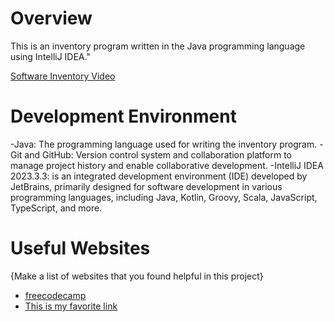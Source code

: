 # Overview

This is an inventory program written in the Java programming language using IntelliJ IDEA."


[Software Inventory Video](https://www.youtube.com/watch?v=iggSQ8mXS0o)

# Development Environment

-Java: The programming language used for writing the inventory  program.
-Git and GitHub: Version control system and collaboration platform to manage project history and enable collaborative development.
-IntelliJ IDEA 2023.3.3: is an integrated development environment (IDE) developed by JetBrains, primarily designed for software development in various programming languages, including Java, Kotlin, Groovy, Scala, JavaScript, TypeScript, and more.

# Useful Websites

{Make a list of websites that you found helpful in this project}
* [freecodecamp](https://www.freecodecamp.org/news/learn-java-free-java-courses-for-beginners/)
* [This is my favorite link](https://www.w3schools.com/java/default.asp)
